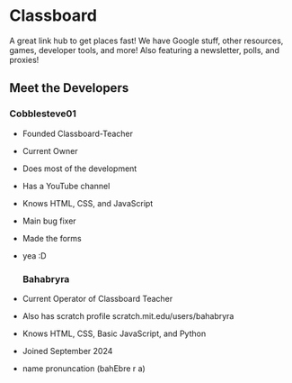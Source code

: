 # Classboard
A great link hub to get places fast! We have Google stuff, other resources, games, developer tools, and more! Also featuring a newsletter, polls, and proxies!

## Meet the Developers

### Cobblesteve01
- Founded Classboard-Teacher
- Current Owner
- Does most of the development
- Has a YouTube channel
- Knows HTML, CSS, and JavaScript
- Main bug fixer
- Made the forms
- yea :D

  ### Bahabryra
- Current Operator of Classboard Teacher
- Also has scratch profile scratch.mit.edu/users/bahabryra
- Knows HTML, CSS, Basic JavaScript, and Python
- Joined September 2024
- name pronuncation (bahEbre r a)
